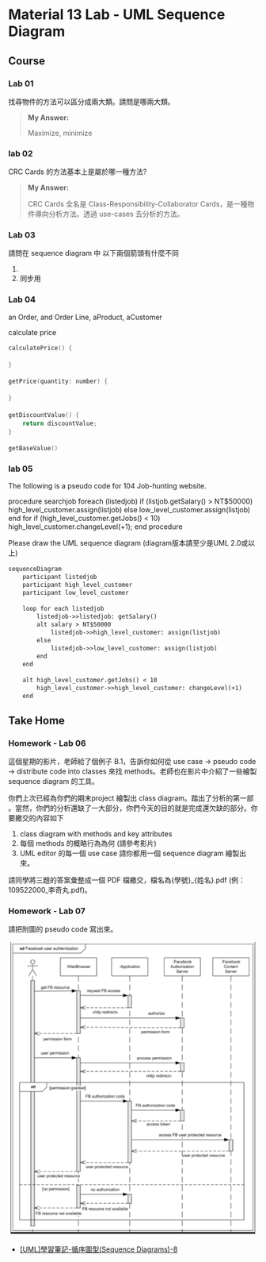 # Material 13 Lab - UML Sequence Diagram <!-- omit in toc -->

## Course

### Lab 01

找尋物件的方法可以區分成兩大類。請問是哪兩大類。

> **My Answer:**
> 
> Maximize, minimize

### lab 02

CRC Cards 的方法基本上是屬於哪一種方法?

> **My Answer:**
>
> CRC Cards 全名是 Class-Responsibility-Collaborator Cards，是一種物件導向分析方法。透過 use-cases 去分析的方法。

### Lab 03

請問在 sequence diagram 中 以下兩個箭頭有什麼不同


1. 
2. 同步用


### Lab 04


an Order, and Order Line, aProduct, aCustomer

calculate price

```cpp
calculatePrice() {

}

getPrice(quantity: number) {

}

getDiscountValue() {
    return discountValue;
}

getBaseValue()
```

### lab 05

The following is a pseudo code for 104 Job-hunting website. 

  procedure searchjob
    foreach (listedjob)
       if (listjob.getSalary() > NT$50000)
            high_level_customer.assign(listjob)
       else
            low_level_customer.assign(listjob)
    end for
    if (high_level_customer.getJobs() < 10)
        high_level_customer.changeLevel(+1);
  end procedure

Please draw the UML sequence diagram (diagram版本請至少是UML 2.0或以上)

```mermaid
sequenceDiagram
    participant listedjob
    participant high_level_customer
    participant low_level_customer

    loop for each listedjob
        listedjob->>listedjob: getSalary()
        alt salary > NT$50000
            listedjob->>high_level_customer: assign(listjob)
        else
            listedjob->>low_level_customer: assign(listjob)
        end
    end

    alt high_level_customer.getJobs() < 10
        high_level_customer->>high_level_customer: changeLevel(+1)
    end
```


## Take Home

### Homework - Lab 06

這個星期的影片，老師給了個例子 B.1，告訴你如何從 use case -> pseudo code -> distribute code into classes 來找 methods。老師也在影片中介紹了一些繪製 sequence diagram 的工具。


你們上次已經為你們的期末project 繪製出 class diagram。踏出了分析的第一部 。當然，你們的分析還缺了一大部分，你們今天的目的就是完成還欠缺的部分。你要繳交的內容如下  

1. class diagram with methods and key attributes
2. 每個 methods 的概略行為為何 (請參考影片)
3. UML editor 的每一個 use case 請你都用一個 sequence diagram 繪製出來。

請同學將三題的答案彙整成一個 PDF 檔繳交，檔名為{學號}_{姓名}.pdf (例：109522000_李奇丸.pdf)。

### Homework - Lab 07

請把附圖的 pseudo code 寫出來。

![](./Lab7.png)


- [[UML]學習筆記-循序圖型(Sequence Diagrams)-8](https://terryjryeh.blogspot.com/2019/03/uml-sequence-diagrams-8.html)
